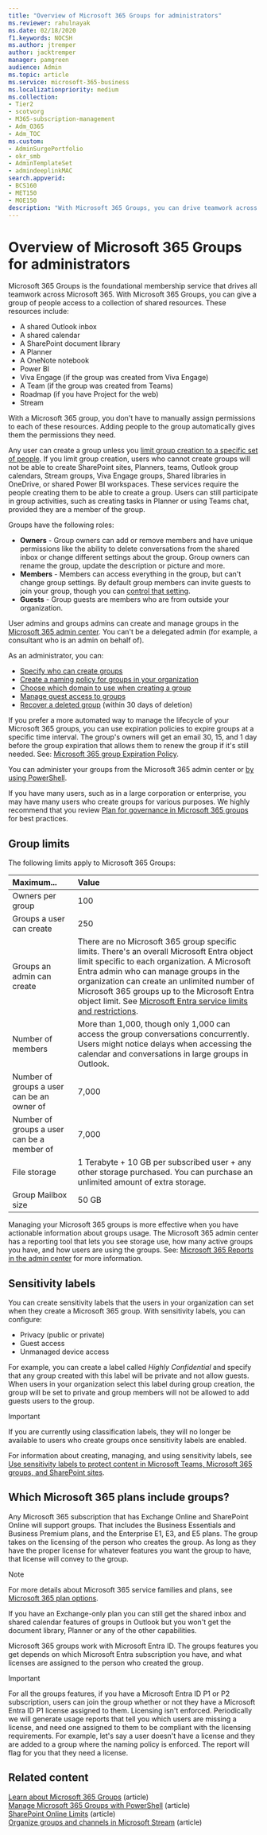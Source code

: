 ```yaml
---
title: "Overview of Microsoft 365 Groups for administrators"
ms.reviewer: rahulnayak
ms.date: 02/18/2020
f1.keywords: NOCSH
ms.author: jtremper
author: jacktremper
manager: pamgreen
audience: Admin
ms.topic: article
ms.service: microsoft-365-business
ms.localizationpriority: medium
ms.collection: 
- Tier2
- scotvorg
- M365-subscription-management 
- Adm_O365
- Adm_TOC
ms.custom: 
- AdminSurgePortfolio
- okr_smb
- AdminTemplateSet
- admindeeplinkMAC
search.appverid:
- BCS160
- MET150
- MOE150
description: "With Microsoft 365 Groups, you can drive teamwork across Microsoft 365 by giving a group of people access to a collection of shared resources."
---
```


# Overview of Microsoft 365 Groups for administrators

Microsoft 365 Groups is the foundational membership service that drives all teamwork across Microsoft 365. With Microsoft 365 Groups, you can give a group of people access to a collection of shared resources. These resources include:

- A shared Outlook inbox
- A shared calendar
- A SharePoint document library
- A Planner
- A OneNote notebook
- Power BI
- Viva Engage (if the group was created from Viva Engage)
- A Team (if the group was created from Teams)
- Roadmap (if you have Project for the web)
- Stream

With a Microsoft 365 group, you don't have to manually assign permissions to each of these resources. Adding people to the group automatically gives them the permissions they need.

Any user can create a group unless you [limit group creation to a specific set of people](../../solutions/manage-creation-of-groups.md). If you limit group creation, users who cannot create groups will not be able to create SharePoint sites, Planners, teams, Outlook group calendars, Stream groups, Viva Engage groups, Shared libraries in OneDrive, or shared Power BI workspaces. These services require the people creating them to be able to create a group. Users can still participate in group activities, such as creating tasks in Planner or using Teams chat, provided they are a member of the group.

Groups have the following roles:

- **Owners** - Group owners can add or remove members and have unique permissions like the ability to delete conversations from the shared inbox or change different settings about the group. Group owners can rename the group, update the description or picture and more.
- **Members** - Members can access everything in the group, but can't change group settings. By default group members can invite guests to join your group, though you can [control that setting](manage-guest-access-in-groups.md).
- **Guests** - Group guests are members who are from outside your organization.

User admins and groups admins can create and manage groups in the <a href="https://go.microsoft.com/fwlink/p/?linkid=2052855" target="_blank">Microsoft 365 admin center</a>. You can't be a delegated admin (for example, a consultant who is an admin on behalf of).

As an administrator, you can:

- [Specify who can create groups](../../solutions/manage-creation-of-groups.md)
- [Create a naming policy for groups in your organization](../../solutions/groups-naming-policy.md)
- [Choose which domain to use when creating a group](../../solutions/choose-domain-to-create-groups.md)
- [Manage guest access to groups](manage-guest-access-in-groups.md)
- [Recover a deleted group](restore-deleted-group.md) (within 30 days of deletion)

If you prefer a more automated way to manage the lifecycle of your Microsoft 365 groups, you can use expiration policies to expire groups at a specific time interval. The group's owners will get an email 30, 15, and 1 day before the group expiration that allows them to renew the group if it's still needed. See: [Microsoft 365 group Expiration Policy](../../solutions/microsoft-365-groups-expiration-policy.md).

You can administer your groups from the Microsoft 365 admin center or [by using PowerShell](../../enterprise/manage-microsoft-365-groups-with-powershell.md).

If you have many users, such as in a large corporation or enterprise, you may have many users who create groups for various purposes. We highly recommend that you review [Plan for governance in Microsoft 365 groups](../../solutions/collaboration-governance-overview.md) for best practices.

## Group limits

The following limits apply to Microsoft 365 Groups:

|Maximum...|Value|
|:---------|:----|
|Owners per group|100|
|Groups a user can create|250|
|Groups an admin can create|There are no Microsoft 365 group specific limits. There's an overall Microsoft Entra object limit specific to each organization. A Microsoft Entra admin who can manage groups in the organization can create an unlimited number of Microsoft 365 groups up to the Microsoft Entra object limit. See [Microsoft Entra service limits and restrictions](/azure/active-directory/enterprise-users/directory-service-limits-restrictions).|
|Number of members|More than 1,000, though only 1,000 can access the group conversations concurrently. <br>Users might notice delays when accessing the calendar and conversations in large groups in Outlook.|
|Number of groups a user can be an owner of|7,000|
|Number of groups a user can be a member of|7,000|
|File storage|1 Terabyte + 10 GB per subscribed user + any other storage purchased. You can purchase an unlimited amount of extra storage.|
|Group Mailbox size|50 GB|


Managing your Microsoft 365 groups is more effective when you have actionable information about groups usage. The Microsoft 365 admin center has a reporting tool that lets you see storage use, how many active groups you have, and how users are using the groups. See: [Microsoft 365 Reports in the admin center](../activity-reports/office-365-groups.md) for more information.

## Sensitivity labels

You can create sensitivity labels that the users in your organization can set when they create a Microsoft 365 group. With sensitivity labels, you can configure: 

- Privacy (public or private)
- Guest access
- Unmanaged device access

For example, you can create a label called *Highly Confidential* and specify that any group created with this label will be private and not allow guests. When users in your organization select this label during group creation, the group will be set to private and group members will not be allowed to add guests users to the group.

> [!IMPORTANT]
> If you are currently using classification labels, they will no longer be available to users who create groups once sensitivity labels are enabled. 

For information about creating, managing, and using sensitivity labels, see [Use sensitivity labels to protect content in Microsoft Teams, Microsoft 365 groups, and SharePoint sites](../../compliance/sensitivity-labels-teams-groups-sites.md).

## Which Microsoft 365 plans include groups?

Any Microsoft 365 subscription that has Exchange Online and SharePoint Online will support groups. That includes the Business Essentials and Business Premium plans, and the Enterprise E1, E3, and E5 plans. The group takes on the licensing of the person who creates the group. As long as they have the proper license for whatever features you want the group to have, that license will convey to the group.

> [!NOTE]
> For more details about Microsoft 365 service families and plans, see [Microsoft 365 plan options](/office365/servicedescriptions/office-365-platform-service-description/office-365-plan-options).

If you have an Exchange-only plan you can still get the shared inbox and shared calendar features of groups in Outlook but you won't get the document library, Planner or any of the other capabilities.

Microsoft 365 groups work with Microsoft Entra ID. The groups features you get depends on which Microsoft Entra subscription you have, and what licenses are assigned to the person who created the group.

> [!IMPORTANT]
> For all the groups features, if you have a Microsoft Entra ID P1 or P2 subscription, users can join the group whether or not they have a Microsoft Entra ID P1 license assigned to them. Licensing isn't enforced.
> Periodically we will generate usage reports that tell you which users are missing a license, and need one assigned to them to be compliant with the licensing requirements. For example, let's say a user doesn't have a license and they are added to a group where the naming policy is enforced. The report will flag for you that they need a license.

## Related content

[Learn about Microsoft 365 Groups](https://support.microsoft.com/office/b565caa1-5c40-40ef-9915-60fdb2d97fa2) (article)\
[Manage Microsoft 365 Groups with PowerShell](../../enterprise/manage-microsoft-365-groups-with-powershell.md) (article)\
[SharePoint Online Limits](/office365/servicedescriptions/sharepoint-online-service-description/sharepoint-online-limits) (article)\
[Organize groups and channels in Microsoft Stream](/stream/groups-channels-organization) (article)
